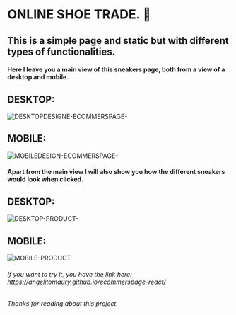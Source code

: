 # ONLINE SHOE TRADE. 👟
## **This is a simple page and static but with different types of functionalities.**

#### Here I leave you a main view of this sneakers page, both from a view of a desktop and mobile.

## DESKTOP:

![DESKTOPDESIGNE-ECOMMERSPAGE-](https://github.com/angelitoMaury/ecommerspage-react/assets/128613074/6f451034-1005-43b0-89ad-19c5c996ab5c)

## MOBILE:

![MOBILEDESIGN-ECOMMERSPAGE-](https://github.com/angelitoMaury/ecommerspage-react/assets/128613074/50c77c74-4acf-41cc-b9be-18438904c624)

#### Apart from the main view I will also show you how the different sneakers would look when clicked.
## DESKTOP:
![DESKTOP-PRODUCT-](https://github.com/angelitoMaury/ecommerspage-react/assets/128613074/d508fa81-f291-445b-b9b7-99b551d2ea26)

## MOBILE:
![MOBILE-PRODUCT-](https://github.com/angelitoMaury/ecommerspage-react/assets/128613074/b9a7295f-ad1f-4ec1-bb48-73301353fdab)

###### If you want to try it, you have the link here: https://angelitomaury.github.io/ecommerspage-react/

###### Thanks for reading about this project.
